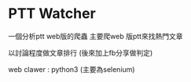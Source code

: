 PTT Watcher
==============

一個分析ptt web版的爬蟲
主要爬web 版ptt來找熱門文章

以討論程度做文章排行 (後來加上fb分享做判定)   

      
web clawer : python3 (主要為selenium)   


